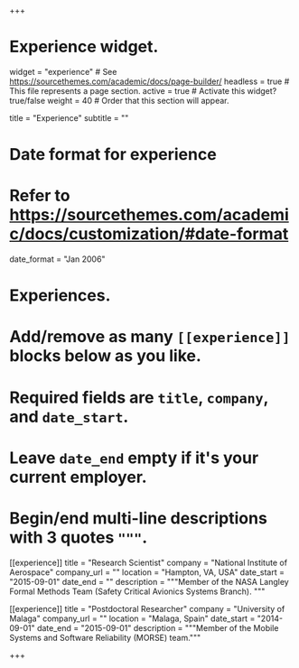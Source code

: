 +++
# Experience widget.
widget = "experience"  # See https://sourcethemes.com/academic/docs/page-builder/
headless = true  # This file represents a page section.
active = true  # Activate this widget? true/false
weight = 40  # Order that this section will appear.

title = "Experience"
subtitle = ""

# Date format for experience
#   Refer to https://sourcethemes.com/academic/docs/customization/#date-format
date_format = "Jan 2006"

# Experiences.
#   Add/remove as many `[[experience]]` blocks below as you like.
#   Required fields are `title`, `company`, and `date_start`.
#   Leave `date_end` empty if it's your current employer.
#   Begin/end multi-line descriptions with 3 quotes `"""`.
[[experience]]
  title = "Research Scientist"
  company = "National Institute of Aerospace"
  company_url = ""
  location = "Hampton, VA, USA"
  date_start = "2015-09-01"
  date_end = ""
  description = """Member of the NASA Langley Formal Methods Team (Safety Critical Avionics Systems Branch).
  """

[[experience]]
  title = "Postdoctoral Researcher"
  company = "University of Malaga"
  company_url = ""
  location = "Malaga, Spain"
  date_start = "2014-09-01"
  date_end = "2015-09-01"
  description = """Member of the Mobile Systems and Software Reliability (MORSE) team."""

+++

